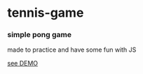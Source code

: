 # tennis-game

### simple pong game 
made to practice and have some fun with JS

[see DEMO](https://zetdotcom.github.io/tennis-game)
